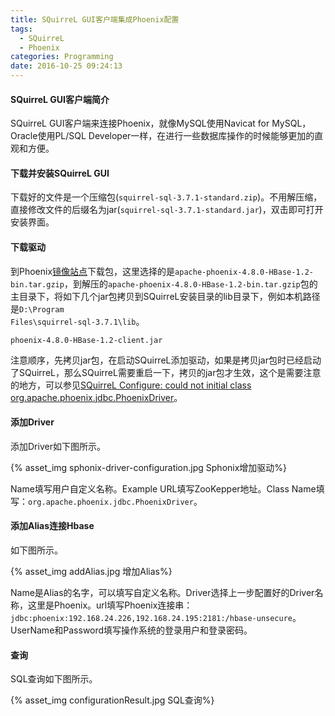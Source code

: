 ```yaml
---
title: SQuirreL GUI客户端集成Phoenix配置
tags:
  - SQuirreL
  - Phoenix
categories: Programming
date: 2016-10-25 09:24:13
---
```


#### SQuirreL GUI客户端简介

SQuirreL GUI客户端来连接Phoenix，就像MySQL使用Navicat for MySQL，Oracle使用PL/SQL Developer一样，在进行一些数据库操作的时候能够更加的直观和方便。

<!-- more -->

#### 下载并安装SQuirreL GUI

下载好的文件是一个压缩包(`squirrel-sql-3.7.1-standard.zip`)。不用解压缩，直接修改文件的后缀名为jar(`squirrel-sql-3.7.1-standard.jar`)，双击即可打开安装界面。

#### 下载驱动

到Phoenix[镜像站点](http://www.apache.org/dyn/closer.lua/phoenix/)下载包，这里选择的是<code>apache-phoenix-4.8.0-HBase-1.2-bin.tar.gzip</code>，到解压的<code>apache-phoenix-4.8.0-HBase-1.2-bin.tar.gzip</code>包的主目录下，将如下几个jar包拷贝到SQuirreL安装目录的lib目录下，例如本机路径是<code>D:\Program Files\squirrel-sql-3.7.1\lib</code>。

```
phoenix-4.8.0-HBase-1.2-client.jar
```

注意顺序，先拷贝jar包，在启动SQuirreL添加驱动，如果是拷贝jar包时已经启动了SQuirreL，那么SQuirreL需要重启一下，拷贝的jar包才生效，这个是需要注意的地方，可以参见[SQuirreL Configure: could not initial class org.apache.phoenix.jdbc.PhoenixDriver](http://stackoverflow.com/questions/40215921/squirrel-configure-could-not-initial-class-org-apache-phoenix-jdbc-phoenixdrive/40225765#40225765)。

#### 添加Driver

添加Driver如下图所示。

{% asset_img sphonix-driver-configuration.jpg Sphonix增加驱动%}

Name填写用户自定义名称。Example URL填写ZooKepper地址。Class Name填写：`org.apache.phoenix.jdbc.PhoenixDriver`。

#### 添加Alias连接Hbase

如下图所示。

{% asset_img addAlias.jpg 增加Alias%}

Name是Alias的名字，可以填写自定义名称。Driver选择上一步配置好的Driver名称，这里是Phoenix。url填写Phoenix连接串：`jdbc:phoenix:192.168.24.226,192.168.24.195:2181:/hbase-unsecure`。UserName和Password填写操作系统的登录用户和登录密码。

#### 查询

SQL查询如下图所示。

{% asset_img configurationResult.jpg SQL查询%}



